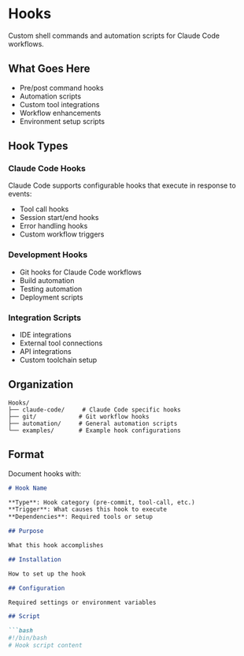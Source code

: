# Hooks

Custom shell commands and automation scripts for Claude Code workflows.

## What Goes Here

- Pre/post command hooks
- Automation scripts
- Custom tool integrations
- Workflow enhancements
- Environment setup scripts

## Hook Types

### Claude Code Hooks
Claude Code supports configurable hooks that execute in response to events:
- Tool call hooks
- Session start/end hooks
- Error handling hooks
- Custom workflow triggers

### Development Hooks
- Git hooks for Claude Code workflows
- Build automation
- Testing automation
- Deployment scripts

### Integration Scripts
- IDE integrations
- External tool connections
- API integrations
- Custom toolchain setup

## Organization

```
Hooks/
├── claude-code/     # Claude Code specific hooks
├── git/            # Git workflow hooks
├── automation/     # General automation scripts
└── examples/       # Example hook configurations
```

## Format

Document hooks with:

```markdown
# Hook Name

**Type**: Hook category (pre-commit, tool-call, etc.)
**Trigger**: What causes this hook to execute
**Dependencies**: Required tools or setup

## Purpose

What this hook accomplishes

## Installation

How to set up the hook

## Configuration

Required settings or environment variables

## Script

```bash
#!/bin/bash
# Hook script content
```